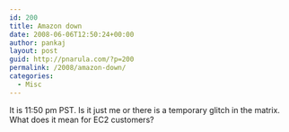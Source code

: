 ```yaml
---
id: 200
title: Amazon down
date: 2008-06-06T12:50:24+00:00
author: pankaj
layout: post
guid: http://pnarula.com/?p=200
permalink: /2008/amazon-down/
categories:
  - Misc
---
```

It is 11:50 pm PST. Is it just me or there is a temporary glitch in the matrix. What does it mean for EC2 customers?